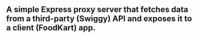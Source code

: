 ## A simple Express proxy server that fetches data from a third-party (Swiggy) API and exposes it to a client (FoodKart) app.